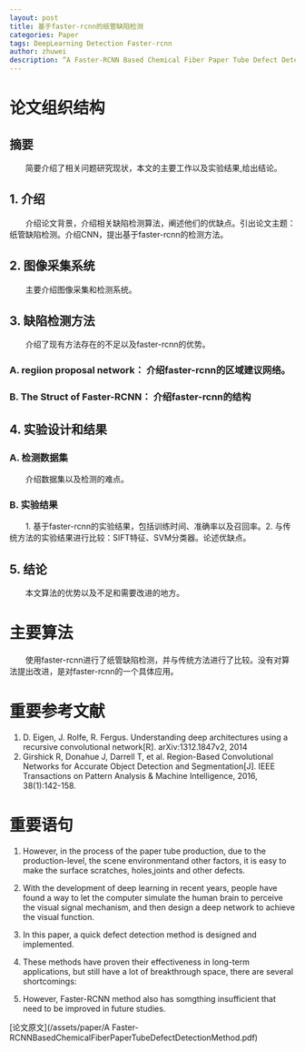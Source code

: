 ```yaml
---
layout: post
title: 基于faster-rcnn的纸管缺陷检测
categories: Paper
tags: DeepLearning Detection Faster-rcnn
author: zhuwei
description: “A Faster-RCNN Based Chemical Fiber Paper Tube Defect Detection Method”
---
```

# 论文组织结构       
## 摘要       
&emsp;&emsp;简要介绍了相关问题研究现状，本文的主要工作以及实验结果,给出结论。		
## 1. 介绍		
&emsp;&emsp;介绍论文背景，介绍相关缺陷检测算法，阐述他们的优缺点。引出论文主题：纸管缺陷检测。介绍CNN，提出基于faster-rcnn的检测方法。	 
## 2. 图像采集系统		
&emsp;&emsp;主要介绍图像采集和检测系统。		
## 3. 缺陷检测方法		
&emsp;&emsp;介绍了现有方法存在的不足以及faster-rcnn的优势。	   
### A. regiion proposal network： 介绍faster-rcnn的区域建议网络。		
### B. The Struct of Faster-RCNN： 介绍faster-rcnn的结构		
##  4. 实验设计和结果		
### A. 检测数据集		
&emsp;&emsp;介绍数据集以及检测的难点。		
### B. 实验结果		
&emsp;&emsp;1. 基于faster-rcnn的实验结果，包括训练时间、准确率以及召回率。2. 与传统方法的实验结果进行比较：SIFT特征、SVM分类器。论述优缺点。		
## 5. 结论		
&emsp;&emsp;本文算法的优势以及不足和需要改进的地方。		
# 主要算法		
&emsp;&emsp;使用faster-rcnn进行了纸管缺陷检测，并与传统方法进行了比较。没有对算法提出改进，是对faster-rcnn的一个具体应用。		
# 重要参考文献		
1. D. Eigen, J. Rolfe, R. Fergus. Understanding deep architectures using a
recursive convolutional network[R]. arXiv:1312.1847v2, 2014		
2. Girshick R, Donahue J, Darrell T, et al. Region-Based Convolutional
Networks for Accurate Object Detection and Segmentation[J]. IEEE
Transactions on Pattern Analysis & Machine Intelligence, 2016,
38(1):142-158.		

# 重要语句		

1. However, in the process of the paper tube
production, due to the production-level, the scene environmentand other factors, it is easy to make the surface scratches, holes,joints and other defects.		

2. With the development of deep learning in recent years, people have found a way to let the computer simulate the
human brain to perceive the visual signal mechanism, and then design a deep network to achieve the visual function.		
3. In this paper, a quick defect detection method is designed
and implemented.	  

4. These methods have proven their effectiveness in
long-term applications, but still have a lot of breakthrough
space, there are several shortcomings:		

5. However, Faster-RCNN method also has somgthing
insufficient that need to be improved in future studies.		

[论文原文](/assets/paper/A Faster-RCNNBasedChemicalFiberPaperTubeDefectDetectionMethod.pdf)